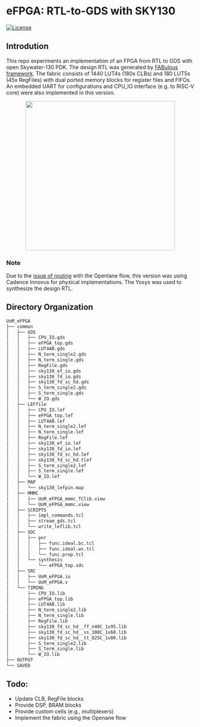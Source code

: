 # eFPGA: RTL-to-GDS with SKY130
[![License](https://img.shields.io/badge/License-Apache%202.0-blue.svg)](https://opensource.org/licenses/Apache-2.0)

## Introdution
This repo experiments an implementation of an FPGA from RTL to GDS with open Skywater-130 PDK.
The design RTL was generated by [FABulous framework](https://github.com/FPGA-Research-Manchester/FABulous).
The fabric consists of 1440 LUT4s (180x CLBs) and 180 LUT5s (45x RegFiles) with dual ported memory blocks for register files and FIFOs. An embedded UART for configurations and CPU_IO interface (e.g. to RISC-V core) were also implemented in this version.

<p align="center">
  <img width="400" height="400" src="https://www.dropbox.com/s/bucbt2qd7jrcops/UoM_eFPGA.png?raw=1">
</p>

### Note
Due to the [issue of routing](https://github.com/FPGA-Research-Manchester/FABulous-SKY130) with the Openlane flow, this version was using Cadence Innovus for physical implementations. The Yosys was used to synthesize the design RTL. 

## Directory Organization
```bash
UoM_eFPGA
├── common
│   ├── GDS
│   │   ├── CPU_IO.gds
│   │   ├── eFPGA_top.gds
│   │   ├── LUT4AB.gds
│   │   ├── N_term_single2.gds
│   │   ├── N_term_single.gds
│   │   ├── RegFile.gds
│   │   ├── sky130_ef_io.gds
│   │   ├── sky130_fd_io.gds
│   │   ├── sky130_fd_sc_hd.gds
│   │   ├── S_term_single2.gds
│   │   ├── S_term_single.gds
│   │   └── W_IO.gds
│   ├── LEFfile
│   │   ├── CPU_IO.lef
│   │   ├── eFPGA_top.lef
│   │   ├── LUT4AB.lef
│   │   ├── N_term_single2.lef
│   │   ├── N_term_single.lef
│   │   ├── RegFile.lef
│   │   ├── sky130_ef_io.lef
│   │   ├── sky130_fd_io.lef
│   │   ├── sky130_fd_sc_hd.lef
│   │   ├── sky130_fd_sc_hd.tlef
│   │   ├── S_term_single2.lef
│   │   ├── S_term_single.lef
│   │   └── W_IO.lef
│   ├── MAP
│   │   └── sky130_lefpin.map
│   ├── MMMC
│   │   ├── UoM_eFPGA_mmmc_TClib.view
│   │   └── UoM_eFPGA_mmmc.view
│   ├── SCRIPTS
│   │   ├── impl_commands.tcl
│   │   ├── stream_gds.tcl
│   │   └── write_leflib.tcl
│   ├── SDC
│   │   ├── pnr
│   │   │   ├── func.ideal.bc.tcl
│   │   │   ├── func.ideal.wc.tcl
│   │   │   └── func.prop.tcl
│   │   └── synthesis
│   │       └── eFPGA_top.sdc
│   ├── SRC
│   │   ├── UoM_eFPGA.io
│   │   └── UoM_eFPGA.v
│   └── TIMING
│       ├── CPU_IO.lib
│       ├── eFPGA_top.lib
│       ├── LUT4AB.lib
│       ├── N_term_single2.lib
│       ├── N_term_single.lib
│       ├── RegFile.lib
│       ├── sky130_fd_sc_hd__ff_n40C_1v95.lib
│       ├── sky130_fd_sc_hd__ss_100C_1v60.lib
│       ├── sky130_fd_sc_hd__tt_025C_1v80.lib
│       ├── S_term_single2.lib
│       ├── S_term_single.lib
│       └── W_IO.lib
├── OUTPUT
└── SAVED
```

## Todo:
- Update CLB, RegFile blocks
- Provide DSP, BRAM blocks
- Provide custom cells (e.g., multiplexers)
- Implement the fabric using the Openane flow

